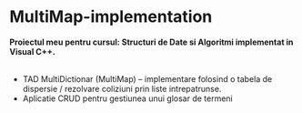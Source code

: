 # MultiMap-implementation

<b>Proiectul meu pentru cursul: Structuri de Date si Algoritmi implementat in Visual C++.</b><br>
<br>
<ul>
  <li>TAD MultiDictionar (MultiMap) – implementare folosind o tabela de dispersie / rezolvare coliziuni prin liste intrepatrunse.</li>
  <li>Aplicatie CRUD pentru gestiunea unui glosar de termeni
